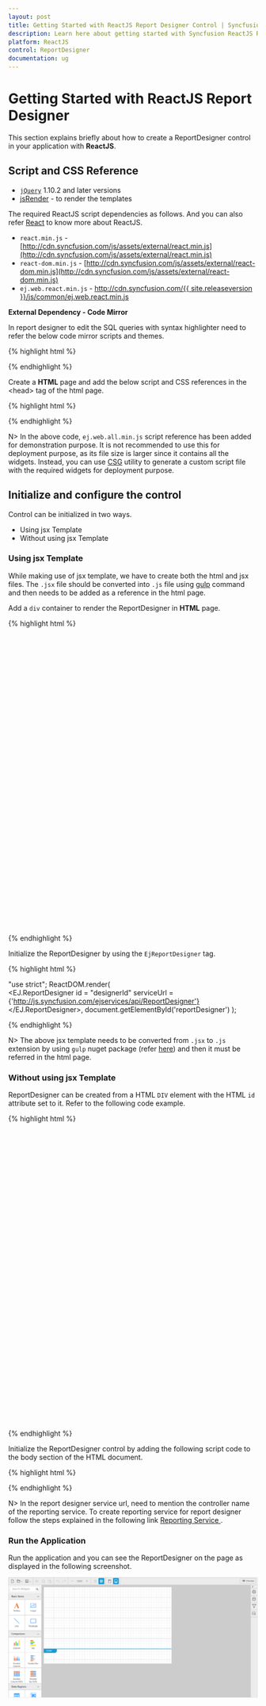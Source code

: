 ```yaml
---
layout: post
title: Getting Started with ReactJS Report Designer Control | Syncfusion
description: Learn here about getting started with Syncfusion ReactJS Report Designer Control, its elements, and more.
platform: ReactJS
control: ReportDesigner
documentation: ug
---
```


# Getting Started with ReactJS Report Designer

This section explains briefly about how to create a ReportDesigner control in your application with **ReactJS**.

## Script and CSS Reference

* [`jQuery`](http://jquery.com) 1.10.2 and later versions
* [jsRender](https://github.com/borismoore/jsrender) - to render the templates

The required ReactJS script dependencies as follows. And you can also refer [React](https://facebook.github.io/react/docs/getting-started.html) to know more about ReactJS.

* `react.min.js` - [http://cdn.syncfusion.com/js/assets/external/react.min.js](http://cdn.syncfusion.com/js/assets/external/react.min.js)
* `react-dom.min.js` - [http://cdn.syncfusion.com/js/assets/external/react-dom.min.js](http://cdn.syncfusion.com/js/assets/external/react-dom.min.js)
* `ej.web.react.min.js` - [http://cdn.syncfusion.com/{{ site.releaseversion }}/js/common/ej.web.react.min.js](http://cdn.syncfusion.com/16.3.0.17/js/common/ej.web.react.min.js)

**External Dependency - Code Mirror**

In report designer to edit the SQL queries with syntax highlighter need to refer the below code mirror scripts and themes.

{% highlight html %}

<link href="https://cdnjs.cloudflare.com/ajax/libs/codemirror/5.37.0/codemirror.min.css" rel="stylesheet" />
<link href="https://cdnjs.cloudflare.com/ajax/libs/codemirror/5.37.0/addon/hint/show-hint.min.css" rel="stylesheet" />

<script src="https://cdnjs.cloudflare.com/ajax/libs/codemirror/5.37.0/codemirror.min.js" type="text/javascript"></script>
<script src="https://cdnjs.cloudflare.com/ajax/libs/codemirror/5.37.0/addon/hint/show-hint.min.js" type="text/javascript"></script>
<script src="https://cdnjs.cloudflare.com/ajax/libs/codemirror/5.37.0/addon/hint/sql-hint.min.js" type="text/javascript"></script>
<script src="https://cdnjs.cloudflare.com/ajax/libs/codemirror/5.37.0/mode/sql/sql.min.js" type="text/javascript"></script>

{% endhighlight %} 

Create a **HTML** page and add the below script and CSS references in the &lt;head&gt; tag of the html page.

{% highlight html %}

<!DOCTYPE html>
<html>
    <head>
        <!-- theme reference -->
        <link rel="stylesheet" href="http://cdn.syncfusion.com/{{site.releaseversion}}/js/web/bootstrap-theme/ej.web.all.min.css" />
        <link rel="stylesheet" href="http://cdn.syncfusion.com/{{site.releaseversion}}/js/web/bootstrap-theme/ej.reportdesigner.min.css" />  
        <!--  code miror theme  -->
        <link href="https://cdnjs.cloudflare.com/ajax/libs/codemirror/5.37.0/codemirror.min.css" rel="stylesheet" />
        <link href="https://cdnjs.cloudflare.com/ajax/libs/codemirror/5.37.0/addon/hint/show-hint.min.css" rel="stylesheet" />
        <!--  react script  -->
        <script src="http://cdn.syncfusion.com/js/assets/external/react.min.js"></script>
        <script src="http://cdn.syncfusion.com/js/assets/external/react-dom.min.js"></script>
        <script src="https://cdnjs.cloudflare.com/ajax/libs/babel-core/5.8.34/browser.min.js"></script>
        <!--  jquery script  -->
        <script src="http://cdn.syncfusion.com/js/assets/external/jquery-3.0.0.min.js"></script>
        <script src="http://cdn.syncfusion.com/js/assets/external/jsrender.min.js"></script>
        <!--  code miror script  -->
        <script src="https://cdnjs.cloudflare.com/ajax/libs/codemirror/5.37.0/codemirror.min.js" type="text/javascript"></script>
        <script src="https://cdnjs.cloudflare.com/ajax/libs/codemirror/5.37.0/addon/hint/show-hint.min.js" type="text/javascript"></script>
        <script src="https://cdnjs.cloudflare.com/ajax/libs/codemirror/5.37.0/addon/hint/sql-hint.min.js" type="text/javascript"></script>
        <script src="https://cdnjs.cloudflare.com/ajax/libs/codemirror/5.37.0/mode/sql/sql.min.js" type="text/javascript"></script>
        <!-- Essential JS UI widget -->    
        <script src="http://cdn.syncfusion.com/{{site.releaseversion}}/js/web/ej.web.all.min.js"></script>
        <script src="http://cdn.syncfusion.com/{{site.releaseversion}}/js/web/ej.reportdesigner.min.js"></script>
        <script src="http://cdn.syncfusion.com/{{site.releaseversion}}/js/common/ej.web.react.min.js"></script>
        <!--Add custom scripts here -->
    </head>
    <body>
    </body>
</html>

{% endhighlight %}

N> In the above code, `ej.web.all.min.js` script reference has been added for demonstration purpose. It is not recommended to use this for deployment purpose, as its file size is larger since it contains all the widgets. Instead, you can use [CSG](http://csg.syncfusion.com/# "") utility to generate a custom script file with the required widgets for deployment purpose.

## Initialize and configure the control

Control can be initialized in two ways.

 * Using jsx Template
 * Without using jsx Template
 
### Using jsx Template

While making use of jsx template, we have to create both the html and jsx files. The `.jsx` file should be converted into `.js` file using [gulp](/reactjs/overview#converting-jsx-to-javascript-with-react) command and then needs to be added as a reference in the html page.
 
Add a `div` container to render the ReportDesigner in **HTML** page.

{% highlight html %}

<!DOCTYPE html>
<html>    
     <body>
         <div id="reportDesigner" style="height: 590px;width: 100%;"></div>
         <script src="scripts/default.js"></script>
     </body>
</html>

{% endhighlight %}

Initialize the ReportDesigner by using the `EjReportDesigner` tag.

{% highlight html %}

"use strict";
ReactDOM.render(  
    <EJ.ReportDesigner
		id = "designerId"
		serviceUrl = {'http://js.syncfusion.com/ejservices/api/ReportDesigner'}
	</EJ.ReportDesigner>,
	document.getElementById('reportDesigner')
);

{% endhighlight %}

N> The above jsx template needs to be converted from `.jsx` to `.js` extension by using `gulp` nuget package (refer [here](/reactjs/overview#converting-jsx-to-javascript-with-react)) and then it must be referred in the html page.

### Without using jsx Template

ReportDesigner can be created from a HTML `DIV` element with the HTML `id` attribute set to it. Refer to the following code example.

{% highlight html %}

<body>
	<div id="reportdesigner" style="height: 590px;width: 100%;"></div>
</body>

{% endhighlight %}

Initialize the ReportDesigner control by adding the following script code to the body section of the HTML document.

{% highlight html %}

<script type="text/javascript">
    ReactDOM.render(
    React.createElement(EJ.ReportDesigner, {
        id: "designerId",
        serviceUrl: 'http://js.syncfusion.com/demos/ejservices/api/ReportDesigner'
    }),
    document.getElementById('reportdesigner')
);
</script>

{% endhighlight %}

N> In the report designer service url, need to mention the controller name of the reporting service. To create reporting service for report designer follow the steps explained in the following link [Reporting Service ](https://help.syncfusion.com/js/reportdesigner/getting-started#add-webapi-controller-for-report-designer).

### Run the Application

Run the application and you can see the ReportDesigner on the page as displayed in the following screenshot.

![ReactJS Report Designer Getting Started](Getting-Started_images/Getting-Started-img1.png)